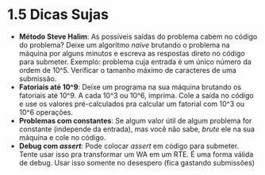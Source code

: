 # 1.5 Dicas Sujas

-   **Método Steve Halim**: As possíveis saídas do problema cabem no código do problema? Deixe um algoritmo _naive_ brutando o problema na máquina por alguns minutos e escreva as respostas direto no código para submeter. Exemplo: problema cuja entrada é um único número da ordem de 10^5. Verificar o tamanho máximo de caracteres de uma submissão.
-   **Fatoriais até 10^9**: Deixe um programa na sua máquina brutando os fatoriais até 10^9. A cada 10^3 ou 10^6, imprima. Cole a saída no código e use os valores pré-calculados pra calcular um fatorial com 10^3 ou 10^6 operações.
-   **Problemas com constantes**: Se algum valor útil de algum problema for constante (independe da entrada), mas você não sabe, _brute_ ele na sua máquina e cole no código.
-   **Debug com _assert_**: Pode colocar _assert_ em código para submeter. Tente usar isso pra transformar um WA em um RTE. É uma forma válida de debug. Usar isso somente no desespero (fica gastando submissões)
